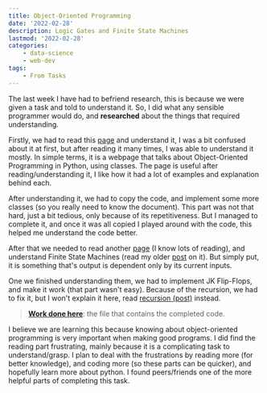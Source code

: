 ```yaml
---
title: Object-Oriented Programming
date: '2022-02-28'
description: Logic Gates and Finite State Machines
lastmod: '2022-02-28'
categories: 
    - data-science 
    - web-dev
tags: 
    - From Tasks
---
```


The last week I have had to befriend research, this is because we were given a task and told to understand it. So, I did what any sensible programmer would do, and **researched** about the things that required understanding.

Firstly, we had to read this [page][task-1st-read] and understand it, I was a bit confused about it at first, but after reading it many times, I was able to understand it mostly. In simple terms, it is a webpage that talks about Object-Oriented Programming in Python, using classes. The page is useful after reading/understanding it, I like how it had a lot of examples and explanation behind each.

After understanding it, we had to copy the code, and implement some more classes (so you really need to know the document). This part was not that hard, just a bit tedious, only because of its repetitiveness. But I managed to complete it, and once it was all copied I played around with the code, this helped me understand the code better.

After that we needed to read another [page][task-2nd-read] (I know lots of reading), and understand Finite State Machines (read my older [post](../finite-state-machines) on it). But simply put, it is something that's output is dependent only by its current inputs.

One we finished understanding them, we had to implement JK Flip-Flops, and make it work (that part wasn't easy). Because of the recursion, we had to fix it, but I won't explain it here, read [recursion (post)](../recursion) instead.

> **[Work done here][code-link]**: the file that contains the completed code.

I believe we are learning this because knowing about object-oriented programming is very important when making good programs. I did find the reading part frustrating, mainly because it is a complicating task to understand/grasp. I plan to deal with the frustrations by reading more (for better knowledge), and coding more (so these parts can be quicker), and hopefully learn more about python. I found peers/friends one of the more helpful parts of completing this task.

<!-- Links -->
[task-1st-read]: https://runestone.academy/ns/books/published/pythonds/Introduction/ObjectOrientedProgramminginPythonDefiningClasses.html#inheritance-logic-gates-and-circuits
[task-2nd-read]: https://www.allaboutcircuits.com/textbook/digital/chpt-11/finite-state-machines/
[code-link]: https://github.com/Michael-Schoo/tasks/blob/main/2%20-%20Python%20Revision%20-%20Object-Oriented%20Programming/Implementation_Model.py
